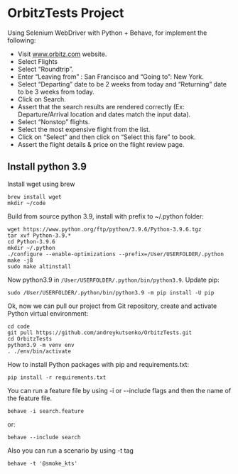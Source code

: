 # OrbitzTests Project

Using Selenium WebDriver with Python + Behave, for implement the following:
- Visit www.orbitz.com website.
- Select Flights
- Select “Roundtrip”.
- Enter “Leaving from” : San Francisco and “Going to”: New York.
- Select “Departing” date to be 2 weeks from today and “Returning” date to be 3 weeks
from today.
- Click on Search.
- Assert that the search results are rendered correctly (Ex: Departure/Arrival location and
dates match the input data).
- Select “Nonstop” flights.
- Select the most expensive flight from the list.
- Click on “Select” and then click on “Select this fare” to book.
- Assert the flight details & price on the flight review page.


## Install python 3.9

Install wget using brew

```
brew install wget
mkdir ~/code
```

Build from source python 3.9, install with prefix to ~/.python folder:

```
wget https://www.python.org/ftp/python/3.9.6/Python-3.9.6.tgz
tar xvf Python-3.9.*
cd Python-3.9.6
mkdir ~/.python
./configure --enable-optimizations --prefix=/User/USERFOLDER/.python
make -j8
sudo make altinstall
```

Now python3.9 in `/User/USERFOLDER/.python/bin/python3.9`. Update pip:

```
sudo /User/USERFOLDER/.python/bin/python3.9 -m pip install -U pip
```

Ok, now we can pull our project from Git repository, create and activate Python virtual environment:

```
cd code
git pull https://github.com/andreykutsenko/OrbitzTests.git
cd OrbitzTests
python3.9 -m venv env
. ./env/bin/activate
```

How to install Python packages with pip and requirements.txt:

```
pip install -r requirements.txt
```

You can run a feature file by using -i or --include flags and then the name of the feature file.

```
behave -i search.feature
```
or:
```
behave --include search
```
Also you can run a scenario by using -t tag
```
behave -t '@smoke_kts'
```
